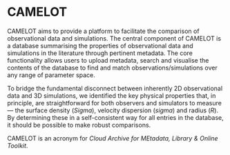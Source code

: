# CAMELOT

CAMELOT aims to provide a platform to facilitate the comparison of observational data and simulations. The central component of CAMELOT is a database summarising the properties of observational data and simulations in the literature through pertinent metadata. The core functionality allows users to upload metadata, search and visualise the contents of the database to find and match observations/simulations over any range of parameter space.

To bridge the fundamental disconnect between inherently 2D observational data and 3D simulations, we identified the key physical properties that, in principle, are straightforward for both observers and simulators to measure — the surface density (*Sigma*), velocity dispersion (*sigma*) and radius (*R*). By determining these in a self-consistent way for all entries in the database, it should be possible to make robust comparisons.

CAMELOT is an acronym for *Cloud Archive for MEtadata, Library & Online Toolkit*.
